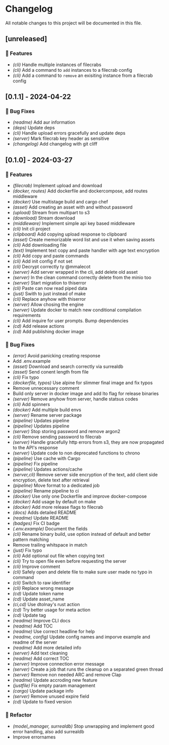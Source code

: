 # Changelog

All notable changes to this project will be documented in this file.

## [unreleased]

### 🚀 Features

- *(cli)* Handle multiple instances of filecrabs
- *(cli)* Add a command to `add` instances to a filecrab config
- *(cli)* Add a command to `remove` an exisiting instance from a filecrab config

## [0.1.1] - 2024-04-22

### 🐛 Bug Fixes

- *(readme)* Add aur information
- *(deps)* Update deps
- *(cli)* Handle upload errors gracefully and update deps
- *(server)* Mark filecrab key header as sensitive
- *(changelog)* Add changelog with git cliff

## [0.1.0] - 2024-03-27

### 🚀 Features

- *(filecrab)* Implement upload and download
- *(docker, routes)* Add dockerfile and dockercompose, add routes middleware
- *(docker)* Use multistage build and cargo chef
- *(asset)* Add creating an asset with and without password
- *(upload)* Stream from multipart to s3
- *(download)* Stream download
- *(middleware)* Implement simple api key based middleware
- *(cli)* Init cli project
- *(clipboard)* Add copying upload response to clipboard
- *(asset)* Create memorizable word list and use it when saving assets
- *(cli)* Add downloading file
- *(text)* Implement text copy and paste handler with age text encryption
- *(cli)* Add copy and paste commands
- *(cli)* Add init config if not set
- *(cli)* Decrypt correctly ty @mmalecot
- *(server)* Add  server wrapped in the cli, add delete old asset
- *(server)* In the clean command correctly delete from the minio too
- *(server)* Start migration to thiserror
- *(cli)* Paste can now read piped data
- *(just)* Swith to just instead of make
- *(cli)* Replace anyhow with thiserror
- *(server)* Allow chosing the engine
- *(server)* Update docker to match new conditional compilation requirements
- *(cli)* Add inquire for user prompts. Bump dependencies
- *(cd)* Add release actions
- *(cd)* Add publishing docker image

### 🐛 Bug Fixes

- *(error)* Avoid panicking creating response
- Add .env.example
- *(asset)* Download and search correctly via surrealdb
- *(asset)* Send conent length from file
- *(cli)* Fix typo
- *(dockerfile, typos)* Use alpine for slimmer final image and fix typos
- Remove unnecessary comment
- Build only server in docker image and add lto flag for release binaries
- *(server)* Remove anyhow from server, handle statsus codes
- *(cli)* Add spinners
- *(docker)* Add multiple build envs
- *(server)* Rename server package
- *(pipeline)* Updates pipeline
- *(pipeline)* Updates pipeline
- *(server)* Stop storing password and remove argon2
- *(cli)* Remove sending password to filecrab
- *(server)* Handle gracefully http errors from s3, they are now propagated to the API's response
- *(server)* Update code to non deprecated functions to chrono
- *(pipeline)* Use cache with Cargo
- *(pipeline)* Fix pipeline
- *(pipeline)* Updates actions/cache
- *(server,cli)* Remove server side encryption of the text, add client side encryption, delete text after retrieval
- *(pipeline)* Move format to a dedicated job
- *(pipeline)* Rename pipeline to ci
- *(docker)* Use only one Dockerfile and improve docker-compose
- *(docker)* Add usage by default on make
- *(docker)* Add more release flags to filecrab
- *(docs)* Adds detailed README
- *(readme)* Update README
- *(badges)* Fix CI badge
- *(.env.example)* Document the fields
- *(cli)* Rename binary build, use option instead of default and better pattern matching
- Remove trailing whitspace in match
- *(just)* Fix typo
- *(cli)* Add optional out file when copying text
- *(cli)* Try to open file even before requesting the server
- *(cli)* Improve comment
- *(cli)* Safely open and delete file to make sure user made no typo in command
- *(cli)* Switch to raw identifier
- *(cli)* Replace wrong message
- *(cd)* Update token name
- *(cd)* Update asset_name
- *(ci,cd)* Use dtolnay's rust action
- *(cd)* Try better usage for meta action
- *(cd)* Update tag
- *(readme)* Improve CLI docs
- *(readme)* Add TOC
- *(readme)* Use correct headline for help
- *(readme, config)* Update config names and imporve example and readme of the server
- *(readme)* Add more detailed info
- *(server)* Add text cleaning
- *(readme)* Add correct TOC
- *(server)* Improve connection error message
- *(server)* Create a job that runs the cleanup on a separated green thread
- *(server)* Remove non needed ARC and remove Clap
- *(readme)* Update accroding new feature
- *(justfile)* Fix empty param management
- *(cargo)* Update package info
- *(server)* Remove unused expire field
- *(cd)* Update to fixed version

### 🚜 Refactor

- *(model_manager, surrealdb)* Stop unwrapping and implement good error handling, also add surrealdb
- Improve errornames

<!-- generated by git-cliff -->
